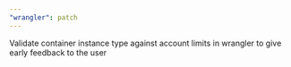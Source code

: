 ```yaml
---
"wrangler": patch
---
```


Validate container instance type against account limits in wrangler to give early feedback to the user

